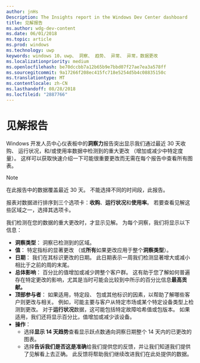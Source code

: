 ```yaml
---
author: jnHs
Description: The Insights report in the Windows Dev Center dashboard
title: 见解报告
ms.author: wdg-dev-content
ms.date: 06/01/2018
ms.topic: article
ms.prod: windows
ms.technology: uwp
keywords: windows 10，uwp、 洞察、 趋势、 异常、 异常，数据更改
ms.localizationpriority: medium
ms.openlocfilehash: be70dccbb7a12b65b9e7bbd07f27ae7ea3a578ff
ms.sourcegitcommit: 9a17266f208ec415fc718e5254d5b4c08835150c
ms.translationtype: MT
ms.contentlocale: zh-CN
ms.lasthandoff: 08/28/2018
ms.locfileid: "2887766"
---
```

# <a name="insights-report"></a>见解报告


Windows 开发人员中心仪表板中的**洞察力**报告突出显示我们通过最近 30 天收购、 运行状况，和/或使用率数据中检测到的重大更改 （增加或减少中特定度量）。 这样可以获取快速介绍一下可能很重要更改而无需在每个报告中查看所有图表。

> [!NOTE]
> 在此报告中的数据覆盖最近 30 天。 不能选择不同的时间段，此报告。

报表对数据进行排序到三个选项卡：**收购**、**运行状况**和**使用率**。 若要查看见解这些区域之一，选择其选项卡。

我们检测在您的数据的重大更改时，才显示见解。 为每个洞察，我们将显示以下信息：
- **洞察类型**： 洞察已检测到的区域。
- **值**： 特定指标的显著更改 （或**所有**如果更改应用于整个**洞察类型**）。
- **日期**： 我们在其标识更改的日期。 此日期表示一周我们检测显著增大或减小相比于之前的周的末尾。
- **总体影响**： 百分比的值增加或减少跨整个客户群。 这有助于您了解如何普遍存在特定更改的影响，尤其是当时可能会比较到中所示的百分比信息**最高贡献。**
- **顶部参与者**： 如果适用，特定段、 包或其他标识的因素，以帮助了解哪些客户则更改与相关。 例如，可能主要与客户从特定市场或某个特定设备类型上检测到更改。 对于**运行状况**数据，这可能包括特定故障哈希值或包版本。 如果适用，我们还将显示百分比，值增加或减少该设备。
- **操作**：
   - 选择**显示 14 天趋势**查看显示跃点数通向洞察日期整个 14 天内的已更改的图表。
   - 选择**告诉我们是否这是准确**给我们提供您的反馈，并让我们知道我们提供了见解看上去正确。 此反馈将帮助我们继续改进我们在此处提供的数据。 

